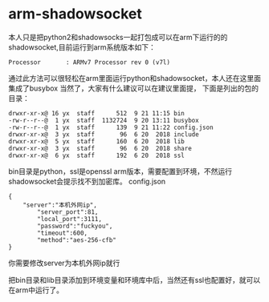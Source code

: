 # arm-shadowsocket
本人只是把python2和shadowsocks一起打包成可以在arm下运行的的shadowsocket,目前运行到arm系统版本如下：

```
Processor       : ARMv7 Processor rev 0 (v7l)
```


通过此方法可以很轻松在arm里面运行python和shadowsocket，本人还在这里面集成了busybox
当然了，大家有什么建议可以在建议里面提，
下面是列出的包的目录：
```
drwxr-xr-x@ 16 yx  staff      512  9 21 11:15 bin
-rw-r--r--@  1 yx  staff  1132724  9 20 13:11 busybox
-rw-r--r--@  1 yx  staff      139  9 21 11:22 config.json
drwxr-xr-x@  3 yx  staff       96  6 20  2018 include
drwxr-xr-x@  5 yx  staff      160  6 20  2018 lib
drwxr-xr-x@  3 yx  staff       96  6 20  2018 share
drwxr-xr-x@  6 yx  staff      192  6 20  2018 ssl
```
bin目录是python，ssl是openssl arm版本，需要配置到环境，不然运行shadowsocket会提示找不到加密库。
config.json
```
{
	"server":"本机外网ip",
		"server_port":81,
		"local_port":3111,
		"password":"fuckyou",
		"timeout":600,
		"method":"aes-256-cfb"
}
```
你需要修改server为本机外网ip就行

把bin目录和lib目录添加到环境变量和环境库中后，当然还有ssl也配置好，就可以在arm中运行了。


